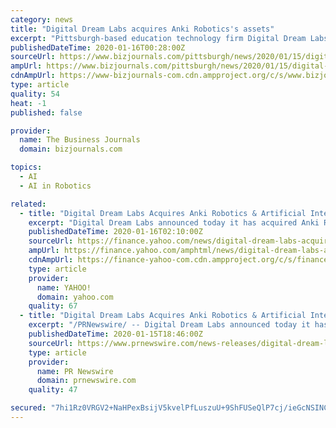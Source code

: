 ```yaml
---
category: news
title: "Digital Dream Labs acquires Anki Robotics's assets"
excerpt: "Pittsburgh-based education technology firm Digital Dream Labs LLC has acquired the assets of Anki Robotics and Artificial Intelligence assets without taking on any liabilities. Financials were not disclosed. Digital Dream Labs, based in the city’s North Side neighborhood, issued a release about the transaction on Wednesday afternoon ..."
publishedDateTime: 2020-01-16T00:28:00Z
sourceUrl: https://www.bizjournals.com/pittsburgh/news/2020/01/15/digital-dream-labs-acquires-anki-roboticss-assets.html
ampUrl: https://www.bizjournals.com/pittsburgh/news/2020/01/15/digital-dream-labs-acquires-anki-roboticss-assets.amp.html
cdnAmpUrl: https://www-bizjournals-com.cdn.ampproject.org/c/s/www.bizjournals.com/pittsburgh/news/2020/01/15/digital-dream-labs-acquires-anki-roboticss-assets.amp.html
type: article
quality: 54
heat: -1
published: false

provider:
  name: The Business Journals
  domain: bizjournals.com

topics:
  - AI
  - AI in Robotics

related:
  - title: "Digital Dream Labs Acquires Anki Robotics & Artificial Intelligence Assets"
    excerpt: "Digital Dream Labs announced today it has acquired Anki Robotics and Artificial Intelligence assets without taking on any liabilities, effective immediately."
    publishedDateTime: 2020-01-16T02:10:00Z
    sourceUrl: https://finance.yahoo.com/news/digital-dream-labs-acquires-anki-194600689.html
    ampUrl: https://finance.yahoo.com/amphtml/news/digital-dream-labs-acquires-anki-194600689.html
    cdnAmpUrl: https://finance-yahoo-com.cdn.ampproject.org/c/s/finance.yahoo.com/amphtml/news/digital-dream-labs-acquires-anki-194600689.html
    type: article
    provider:
      name: YAHOO!
      domain: yahoo.com
    quality: 67
  - title: "Digital Dream Labs Acquires Anki Robotics & Artificial Intelligence Assets"
    excerpt: "/PRNewswire/ -- Digital Dream Labs announced today it has acquired Anki Robotics and Artificial Intelligence assets without taking on any"
    publishedDateTime: 2020-01-15T18:46:00Z
    sourceUrl: https://www.prnewswire.com/news-releases/digital-dream-labs-acquires-anki-robotics--artificial-intelligence-assets-300987766.html
    type: article
    provider:
      name: PR Newswire
      domain: prnewswire.com
    quality: 47

secured: "7hi1Rz0VRGV2+NaHPexBsijV5kvelPfLuszuU+9ShFUSeQlP7cj/ieGcNSINCspXpDKjoeskI927UuDWlww9UTJDZPqT2uLfAN0pvLWMRnBu4AQtcZlZ5+9AkETzHew+j01b9nRL/tr4Km9HvOmYqISUXJmO6YkOOuMcoQq7R7NQrVkpsZEjM/15o8Dq5zqYQIFrl0Ltd7VmKussz/uQjngRyOSZPQ/9VCiyI02EJGUGsh2O1tuE5UBLiGZkLmRcsTQxuxufl4sfzhv982RF8w0CXbp0WTbTSPwlVSL633I=;aevk1wv0apYKSyMwPh9M4w=="
---
```


